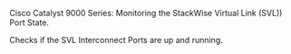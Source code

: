 Cisco Catalyst 9000 Series: Monitoring the StackWise Virtual Link (SVL)) Port State.

Checks if the SVL Interconnect Ports are up and running.
